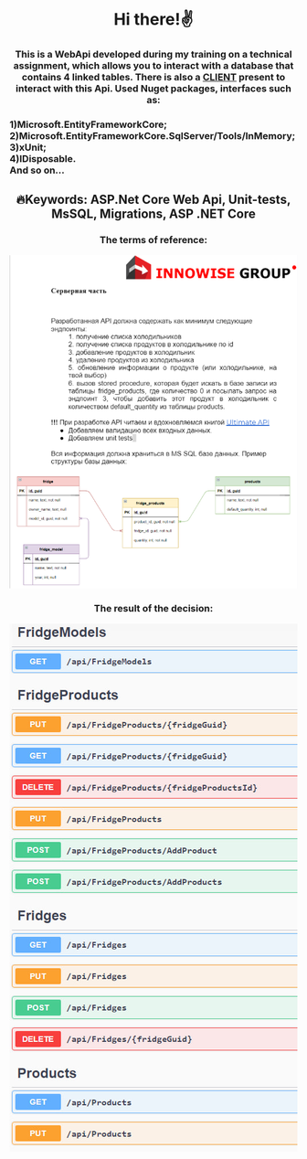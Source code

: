 <h1 align="center">Hi there!✌️</a> 
<h3 align="center">This is a WebApi developed during my training on a technical assignment, which allows you to interact with a database that contains 4 linked tables. There is also a 
<a href="https://github.com/MaXiMKnjsh/CLIENT-client-server-app-fridges.git">CLIENT</a>
present to interact with this Api. Used Nuget packages, interfaces such as:</h3> 
<h3> 1)Microsoft.EntityFrameworkCore;<br>2)Microsoft.EntityFrameworkCore.SqlServer/Tools/InMemory;<br>3)xUnit;<br>4)IDisposable.<br>And so on...</h3>
<h2 align="center">🔥Keywords: ASP.Net Core Web Api, Unit-tests, MsSQL, Migrations, ASP .NET Core</h2>
<div align="center">
<h3>The terms of reference:</h3>
<img src="image.jpg" alt="where is the photo???">
  <h3>The result of the decision:</h3>
<img src="image2.jpg" alt="where is the photo???">
</div>

